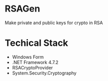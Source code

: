 # RSAGen
Make private and public keys for crypto in RSA


# Techical Stack
- Windows Form
- .NET Framework 4.7.2
- RSACryptoProvider
- System.Security.Cryptography
